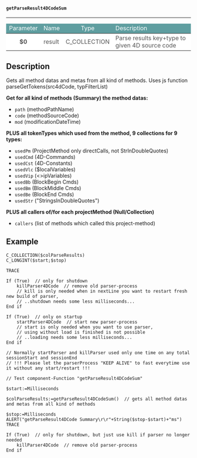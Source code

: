 <!-- PM: "getParseResult4DCodeSum"
<< $0 - C_COLLECTION - parse result of 4Dcode
Gets all method datas and metas from all kind of methods -->
#### `getParseResult4DCodeSum`
---
<table class="parTab">
  <thead>
    <tr style="color: white; background-color: cadetblue;">
      <td style="text-align: center;">Parameter</td>
      <td>Name</td>
      <td style="text-align: center;">Type</td>
      <td>Description</td>
    </tr>
  </thead>
  <tbody>
    <tr style="color: #555; background-color: white;">
      <td style="text-align: center; font-weight: bold;">$0</td>
      <td>result</td>
      <td style="text-align: center;">C_COLLECTION</td>
      <td>Parse results key+type to given 4D source code</td>
    </tr>
  </tbody>
</table>

## Description
Gets all method datas and metas from all kind of methods.
Uses js function parseGetTokens(src4dCode, typFilterList)

**Get for all kind of methods (Summary) the method datas:**
- `path` (methodPathName)
- `code` (methodSourceCode)
- `mod` (modificationDateTime)

**PLUS all tokenTypes which used from the method, 9 collections for 9 types:**
- `usedPm` (ProjectMethod only directCalls, not StrInDoubleQuotes)
- `usedCmd` (4D-Commands)
- `usedCst` (4D-Constants)
- `usedVlc` ($localVariables)
- `usedVip` (<>ipVariables)
- `usedBb` (BlockBegin Cmds)
- `usedBm` (BlockMiddle Cmds)
- `usedBe` (BlockEnd Cmds)
- `usedStr` ("StringsInDoubleQuotes")

**PLUS all callers of/for each projectMethod (Null/Collection)**
- `callers` (list of methods which called this project-method)

## Example
```4d
C_COLLECTION($colParseResults)
C_LONGINT($start;$stop)

TRACE

If (True)  // only for shutdown
	killParser4DCode  // remove old parser-process
	// kill is only needed when in nextLine you want to restart fresh new build of parser,
	// ..shutdown needs some less milliseconds...
End if 

If (True)  // only on startup
	startParser4DCode  // start new parser-process
	// start is only needed when you want to use parser,
	// using without load is finished is not possible
	// ..loading needs some less milliseconds...
End if 

// Normally startParser and killParser used only one time on any total sessionStart and sessionEnd
// !!! Please let the parserProcess "KEEP ALIVE" to fast everytime use it without any start/restart !!!

// Test component-Function "getParseResult4DCodeSum"

$start:=Milliseconds

$colParseResults:=getParseResult4DCodeSum()  // gets all method datas and metas from all kind of methods

$stop:=Milliseconds
ALERT("getParseResult4DCode Summary\r\r"+String($stop-$start)+"ms")
TRACE

If (True)  // only for shutdown, but just use kill if parser no longer needed
	killParser4DCode  // remove old parser-process
End if 
```
